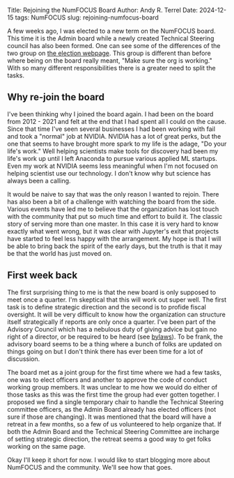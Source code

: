 Title: Rejoining the NumFOCUS Board
Author: Andy R. Terrel
Date: 2024-12-15
tags: NumFOCUS
slug: rejoining-numfocus-board

A few weeks ago, I was elected to a new term on the NumFOCUS board. This time it is the Admin board while a newly created Technical Steering council has also been formed. One can see some of the differences of the two group on [the election webpage](https://github.com/numfocus/elections/blob/main/board-responsibilities.md). This group is different than before where being on the board really meant, "Make sure the org is working." With so many different responsibilities there is a greater need to split the tasks.


## Why re-join the board

I've been thinking why I joined the board again. I had been on the board from 2012 - 2021 and felt at the end that I had spent all I could on the cause. Since that time I've seen several businesses I had been working with fail and took a "normal" job at NVIDIA. NVIDIA has a lot of great perks, but the one that seems to have brought more spark to my life is the adage, "Do your life's work." Well helping scientists make tools for discovery had been my life's work up until I left Anaconda to pursue various applied ML startups. Even my work at NVIDIA seems less meaningful when I'm not focused on helping scientist use our technology. I don't know why but science has always been a calling.

It would be naive to say that was the only reason I wanted to rejoin. There has also been a bit of a challenge with watching the board from the side. Various events have led me to believe that the organization has lost touch with the community that put so much time and effort to build it. The classic story of serving more than one master. In this case it is very hard to know exactly what went wrong, but it was clear with Jupyter's exit that projects have started to feel less happy with the arrangement. My hope is that I will be able to bring back the spirit of the early days, but the truth is that it may be that the world has just moved on.


## First week back

The first surprising thing to me is that the new board is only supposed to meet once a quarter. I'm skeptical that this will work out super well. The first task is to define strategic direction and the second is to profide fiscal oversight. It will be very difficult to know how the organization can structure itself strategically if reports are only once a quarter. I've been part of the Advisory Council which has a nebulous duty of giving advice but gain no right of a director, or be required to be heard (see [bylaws](https://numfocus.org/wp-content/uploads/2020/04/NumFOCUS-Bylaws-Approved-16-May-2019.pdf)). To be frank, the advisory board seems to be a thing where a bunch of folks are updated on things going on but I don't think there has ever been time for a lot of discussion.

The board met as a joint group for the first time where we had a few tasks, one was to elect officers and another to approve the code of conduct working group members. It was unclear to me how we would do either of those tasks as this was the first time the group had ever gotten together. I proposed we find a single temporary chair to handle the Technical Steering committee officers, as the Admin Board already has elected officers (not sure if those are changing). It was mentioned that the board will have a retreat in a few months, so a few of us volunteered to help organize that. If both the Admin Board and the Technical Steering Committee are incharge of setting strategic direction, the retreat seems a good way to get folks working on the same page.

Okay I'll keep it short for now. I would like to start blogging more about NumFOCUS and the community. We'll see how that goes.